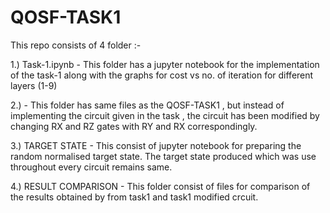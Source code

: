 # QOSF-TASK1
This repo consists of 4 folder :-

1.) Task-1.ipynb - This folder has a jupyter notebook for the implementation of the task-1 along with the graphs for cost vs no. of iteration for different layers (1-9)

2.)  - This folder has same files as the QOSF-TASK1 , but instead of implementing the circuit given in the task , the circuit has been modified by changing RX and RZ gates with RY and RX correspondingly.   

3.) TARGET STATE - This consist of  jupyter notebook for preparing the random normalised target state. The target state produced which was use throughout every circuit remains same. 

4.) RESULT COMPARISON - This folder consist of files for comparison of the results obtained by from task1 and task1 modified crcuit.
